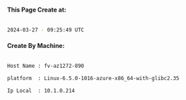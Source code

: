 
   
#### This Page Create at:

```bash

2024-03-27 - 09:25:49 UTC

```

#### Create By Machine:

```bash

Host Name : fv-az1272-890

platform  : Linux-6.5.0-1016-azure-x86_64-with-glibc2.35

Ip Local  : 10.1.0.214

```

